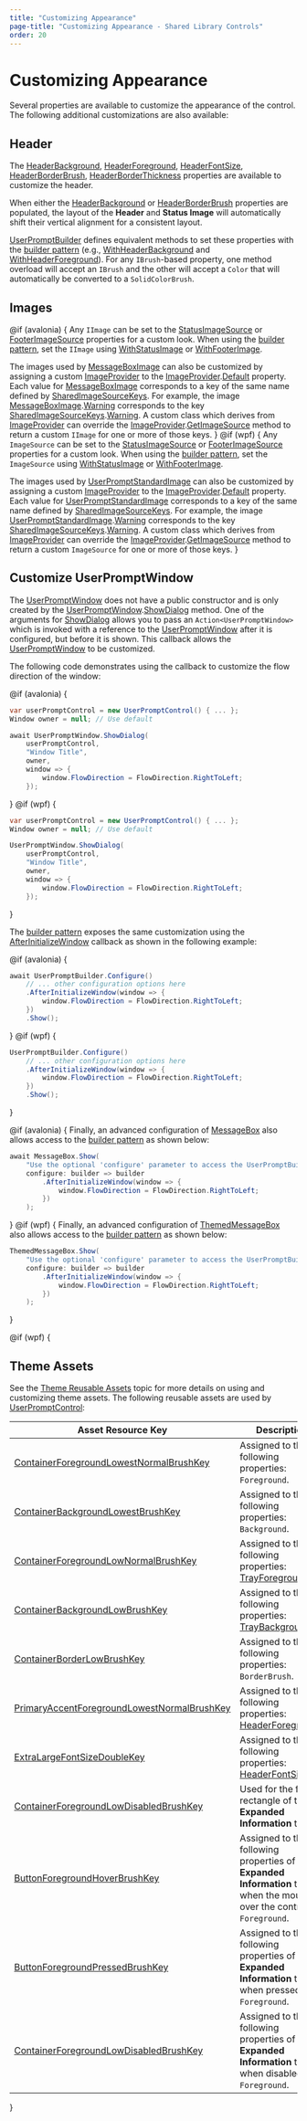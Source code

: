 ```yaml
---
title: "Customizing Appearance"
page-title: "Customizing Appearance - Shared Library Controls"
order: 20
---
```

# Customizing Appearance

Several properties are available to customize the appearance of the control. The following additional customizations are also available:

## Header

The [HeaderBackground](xref:@ActiproUIRoot.Controls.UserPromptControl.HeaderBackground), [HeaderForeground](xref:@ActiproUIRoot.Controls.UserPromptControl.HeaderForeground), [HeaderFontSize](xref:@ActiproUIRoot.Controls.UserPromptControl.HeaderFontSize), [HeaderBorderBrush](xref:@ActiproUIRoot.Controls.UserPromptControl.HeaderBorderBrush), [HeaderBorderThickness](xref:@ActiproUIRoot.Controls.UserPromptControl.HeaderBorderThickness) properties are available to customize the header.

When either the [HeaderBackground](xref:@ActiproUIRoot.Controls.UserPromptControl.HeaderBackground) or [HeaderBorderBrush](xref:@ActiproUIRoot.Controls.UserPromptControl.HeaderBorderBrush) properties are populated, the layout of the **Header** and **Status Image** will automatically shift their vertical alignment for a consistent layout.

[UserPromptBuilder](xref:@ActiproUIRoot.Controls.UserPromptBuilder) defines equivalent methods to set these properties with the [builder pattern](builder-pattern.md) (e.g., [WithHeaderBackground](xref:@ActiproUIRoot.Controls.UserPromptBuilder.WithHeaderBackground*) and [WithHeaderForeground](xref:@ActiproUIRoot.Controls.UserPromptBuilder.WithHeaderForeground*)).  For any `IBrush`-based property, one method overload will accept an `IBrush` and the other will accept a `Color` that will automatically be converted to a `SolidColorBrush`.

## Images

@if (avalonia) {
Any `IImage` can be set to the [StatusImageSource](xref:@ActiproUIRoot.Controls.UserPromptControl.StatusImageSource) or [FooterImageSource](xref:@ActiproUIRoot.Controls.UserPromptControl.FooterImageSource) properties for a custom look.  When using the [builder pattern](builder-pattern.md), set the `IImage` using [WithStatusImage](xref:@ActiproUIRoot.Controls.UserPromptBuilder.WithStatusImage*) or [WithFooterImage](xref:@ActiproUIRoot.Controls.UserPromptBuilder.WithFooterImage*).

The images used by [MessageBoxImage](xref:@ActiproUIRoot.Controls.MessageBoxImage) can also be customized by assigning a custom [ImageProvider](xref:@ActiproUIRoot.Media.ImageProvider) to the [ImageProvider](xref:@ActiproUIRoot.Media.ImageProvider).[Default](xref:@ActiproUIRoot.Media.ImageProvider.Default) property. Each value for [MessageBoxImage](xref:@ActiproUIRoot.Controls.MessageBoxImage) corresponds to a key of the same name defined by [SharedImageSourceKeys](xref:@ActiproUIRoot.Media.SharedImageSourceKeys). For example, the image [MessageBoxImage](xref:@ActiproUIRoot.Controls.MessageBoxImage).[Warning](xref:@ActiproUIRoot.Controls.MessageBoxImage.Warning) corresponds to the key [SharedImageSourceKeys](xref:@ActiproUIRoot.Media.SharedImageSourceKeys).[Warning](xref:@ActiproUIRoot.Media.SharedImageSourceKeys.Warning). A custom class which derives from [ImageProvider](xref:@ActiproUIRoot.Media.ImageProvider) can override the [ImageProvider](xref:@ActiproUIRoot.Media.ImageProvider).[GetImageSource](xref:@ActiproUIRoot.Media.ImageProvider.GetImageSource*) method to return a custom `IImage` for one or more of those keys.
}
@if (wpf) {
Any `ImageSource` can be set to the [StatusImageSource](xref:@ActiproUIRoot.Controls.UserPromptControl.StatusImageSource) or [FooterImageSource](xref:@ActiproUIRoot.Controls.UserPromptControl.FooterImageSource) properties for a custom look.  When using the [builder pattern](builder-pattern.md), set the `ImageSource` using [WithStatusImage](xref:@ActiproUIRoot.Controls.UserPromptBuilder.WithStatusImage*) or [WithFooterImage](xref:@ActiproUIRoot.Controls.UserPromptBuilder.WithFooterImage*).

The images used by [UserPromptStandardImage](xref:@ActiproUIRoot.Controls.UserPromptStandardImage) can also be customized by assigning a custom [ImageProvider](xref:@ActiproUIRoot.Media.ImageProvider) to the [ImageProvider](xref:@ActiproUIRoot.Media.ImageProvider).[Default](xref:@ActiproUIRoot.Media.ImageProvider.Default) property. Each value for [UserPromptStandardImage](xref:@ActiproUIRoot.Controls.UserPromptStandardImage) corresponds to a key of the same name defined by [SharedImageSourceKeys](xref:@ActiproUIRoot.Media.SharedImageSourceKeys). For example, the image [UserPromptStandardImage](xref:@ActiproUIRoot.Controls.UserPromptStandardImage).[Warning](xref:@ActiproUIRoot.Controls.UserPromptStandardImage.Warning) corresponds to the key [SharedImageSourceKeys](xref:@ActiproUIRoot.Media.SharedImageSourceKeys).[Warning](xref:@ActiproUIRoot.Media.SharedImageSourceKeys.Warning). A custom class which derives from [ImageProvider](xref:@ActiproUIRoot.Media.ImageProvider) can override the [ImageProvider](xref:@ActiproUIRoot.Media.ImageProvider).[GetImageSource](xref:@ActiproUIRoot.Media.ImageProvider.GetImageSource*) method to return a custom `ImageSource` for one or more of those keys.
}

## Customize UserPromptWindow

The [UserPromptWindow](xref:@ActiproUIRoot.Controls.UserPromptWindow) does not have a public constructor and is only created by the [UserPromptWindow](xref:@ActiproUIRoot.Controls.UserPromptWindow).[ShowDialog](xref:@ActiproUIRoot.Controls.UserPromptWindow.ShowDialog*) method.  One of the arguments for [ShowDialog](xref:@ActiproUIRoot.Controls.UserPromptWindow.ShowDialog*) allows you to pass an `Action<UserPromptWindow>` which is invoked with a reference to the [UserPromptWindow](xref:@ActiproUIRoot.Controls.UserPromptWindow) after it is configured, but before it is shown. This callback allows the [UserPromptWindow](xref:@ActiproUIRoot.Controls.UserPromptWindow) to be customized.

The following code demonstrates using the callback to customize the flow direction of the window:

@if (avalonia) {
```csharp
var userPromptControl = new UserPromptControl() { ... };
Window owner = null; // Use default

await UserPromptWindow.ShowDialog(
	userPromptControl,
	"Window Title",
	owner,
	window => {
		window.FlowDirection = FlowDirection.RightToLeft;
	});
```
}
@if (wpf) {
```csharp
var userPromptControl = new UserPromptControl() { ... };
Window owner = null; // Use default

UserPromptWindow.ShowDialog(
	userPromptControl,
	"Window Title",
	owner,
	window => {
		window.FlowDirection = FlowDirection.RightToLeft;
	});
```
}

The [builder pattern](builder-pattern.md) exposes the same customization using the [AfterInitializeWindow](xref:@ActiproUIRoot.Controls.UserPromptBuilder.AfterInitializeWindow*) callback as shown in the following example:

@if (avalonia) {
```csharp
await UserPromptBuilder.Configure()
	// ... other configuration options here
	.AfterInitializeWindow(window => {
		window.FlowDirection = FlowDirection.RightToLeft;
	})
	.Show();
```
}
@if (wpf) {
```csharp
UserPromptBuilder.Configure()
	// ... other configuration options here
	.AfterInitializeWindow(window => {
		window.FlowDirection = FlowDirection.RightToLeft;
	})
	.Show();
```
}

@if (avalonia) {
Finally, an advanced configuration of [MessageBox](message-box.md) also allows access to the [builder pattern](builder-pattern.md) as shown below:

```csharp
await MessageBox.Show(
	"Use the optional 'configure' parameter to access the UserPromptBuilder."
	configure: builder => builder
		.AfterInitializeWindow(window => {
			window.FlowDirection = FlowDirection.RightToLeft;
		})
	);
```
}
@if (wpf) {
Finally, an advanced configuration of [ThemedMessageBox](message-box.md) also allows access to the [builder pattern](builder-pattern.md) as shown below:

```csharp
ThemedMessageBox.Show(
	"Use the optional 'configure' parameter to access the UserPromptBuilder."
	configure: builder => builder
		.AfterInitializeWindow(window => {
			window.FlowDirection = FlowDirection.RightToLeft;
		})
	);
```
}

@if (wpf) {
## Theme Assets

See the [Theme Reusable Assets](../../../themes/reusable-assets.md) topic for more details on using and customizing theme assets.  The following reusable assets are used by [UserPromptControl](xref:@ActiproUIRoot.Controls.UserPromptControl):

| Asset Resource Key | Description |
|-----|-----|
| [ContainerForegroundLowestNormalBrushKey](xref:@ActiproUIRoot.Themes.AssetResourceKeys.ContainerForegroundLowestNormalBrushKey) | Assigned to the following properties: `Foreground`. |
| [ContainerBackgroundLowestBrushKey](xref:@ActiproUIRoot.Themes.AssetResourceKeys.ContainerBackgroundLowestBrushKey) | Assigned to the following properties: `Background`. |
| [ContainerForegroundLowNormalBrushKey](xref:@ActiproUIRoot.Themes.AssetResourceKeys.ContainerForegroundLowNormalBrushKey) | Assigned to the following properties: [TrayForeground](xref:@ActiproUIRoot.Controls.UserPromptControl.TrayForeground). |
| [ContainerBackgroundLowBrushKey](xref:@ActiproUIRoot.Themes.AssetResourceKeys.ContainerBackgroundLowBrushKey) | Assigned to the following properties: [TrayBackground](xref:@ActiproUIRoot.Controls.UserPromptControl.TrayBackground). |
| [ContainerBorderLowBrushKey](xref:@ActiproUIRoot.Themes.AssetResourceKeys.ContainerBorderLowBrushKey) | Assigned to the following properties: `BorderBrush`. |
| [PrimaryAccentForegroundLowestNormalBrushKey](xref:@ActiproUIRoot.Themes.AssetResourceKeys.PrimaryAccentForegroundLowestNormalBrushKey) | Assigned to the following properties: [HeaderForeground](xref:@ActiproUIRoot.Controls.UserPromptControl.HeaderForeground). |
| [ExtraLargeFontSizeDoubleKey](xref:@ActiproUIRoot.Themes.AssetResourceKeys.ExtraLargeFontSizeDoubleKey) | Assigned to the following properties: [HeaderFontSize](xref:@ActiproUIRoot.Controls.UserPromptControl.HeaderFontSize). |
| [ContainerForegroundLowDisabledBrushKey](xref:@ActiproUIRoot.Themes.AssetResourceKeys.ContainerForegroundLowDisabledBrushKey) | Used for the focus rectangle of the **Expanded Information** toggle. |
| [ButtonForegroundHoverBrushKey](xref:@ActiproUIRoot.Themes.AssetResourceKeys.ButtonForegroundHoverBrushKey) | Assigned to the following properties of the **Expanded Information** toggle when the mouse is over the control: `Foreground`. |
| [ButtonForegroundPressedBrushKey](xref:@ActiproUIRoot.Themes.AssetResourceKeys.ButtonForegroundPressedBrushKey) | Assigned to the following properties of the **Expanded Information** toggle when pressed: `Foreground`. |
| [ContainerForegroundLowDisabledBrushKey](xref:@ActiproUIRoot.Themes.AssetResourceKeys.ContainerForegroundLowDisabledBrushKey) | Assigned to the following properties of the **Expanded Information** toggle when disabled: `Foreground`. |
}